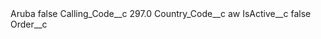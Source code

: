 <?xml version="1.0" encoding="UTF-8"?>
<CustomMetadata xmlns="http://soap.sforce.com/2006/04/metadata" xmlns:xsi="http://www.w3.org/2001/XMLSchema-instance" xmlns:xsd="http://www.w3.org/2001/XMLSchema">
    <label>Aruba</label>
    <protected>false</protected>
    <values>
        <field>Calling_Code__c</field>
        <value xsi:type="xsd:double">297.0</value>
    </values>
    <values>
        <field>Country_Code__c</field>
        <value xsi:type="xsd:string">aw</value>
    </values>
    <values>
        <field>IsActive__c</field>
        <value xsi:type="xsd:boolean">false</value>
    </values>
    <values>
        <field>Order__c</field>
        <value xsi:nil="true"/>
    </values>
</CustomMetadata>
